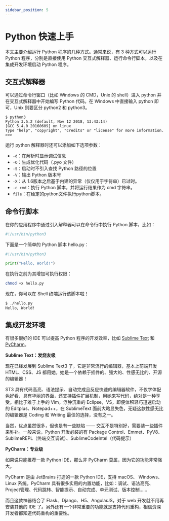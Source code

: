 ```yaml
---
sidebar_position: 5
---
```


# Python 快速上手



本文主要介绍运行 Python 程序的几种方式。通常来说，有 3 种方式可以运行 Python 程序，分别是直接使用 Python 交互式解释器、运行命令行脚本，以及在集成开发环境启动 Python 程序。



## 交互式解释器

可以通过命令行窗口（比如 Windows 的 CMD，Unix 的 shell）进入 python 并在交互式解释器中开始编写 Python 代码。在 Windows 中直接输入 python 即可，Unix 则要区分 python2 和 python3。

```shell
$ python3
Python 3.5.2 (default, Nov 12 2018, 13:43:14) 
[GCC 5.4.0 20160609] on linux
Type "help", "copyright", "credits" or "license" for more information.
>>> 
```

运行 python 解释器时还可以添加如下选项参数：

- `-d`：在解析时显示调试信息
- `-O`：生成优化代码（.pyo 文件）
- `-S`：启动时不引入查找 Python 路径的位置
- `-V`：输出 Python 版本号
- `-X`：从 1.6版本之后基于内建的异常（仅仅用于字符串）已过时。
- `-c cmd`：执行 Python 脚本，并将运行结果作为 cmd 字符串。
- `file`：在给定的python文件执行python脚本。



## 命令行脚本

在你的应用程序中通过引入解释器可以在命令行中执行 Python 脚本，比如：

```python showLineNumbers
#!/usr/bin/python3
```

下面是一个简单的 Python 脚本 hello.py：

```python showLineNumbers
#!/usr/bin/python3

print("Hello, World!")
```

在执行之前为其增加可执行权限：

```bash
chmod +x hello.py
```

现在，你可以在 Shell 终端运行该脚本啦！

```bash
$ ./hello.py 
Hello, World!
```



## 集成开发环境

有很多很好的 IDE 可以提高 Python 程序的开发效率，比如 [Sublime Text](http://www.sublimetext.com/) 和 [PyCharm](https://www.jetbrains.com/pycharm/download/)。

**Sublime Text：发烧友级**

现在已经发展到 Sublime Text3 了，它是非常流行的编辑器，基本上前端开发 HTML、CSS、JS 都用她。她是一个依赖于插件的、强大的、性感无比的、开源的编辑器！

ST3 具有代码高亮、语法提示、自动完成且反应快速的编辑器软件，不仅字体配色好看、具有华丽的界面，还支持插件扩展机制，用她来写代码，绝对是一种享受。相比于难于上手的 Vim，浮肿沉重的 Eclipse，VS，即便体积轻巧迅速启动的 Editplus、Notepad++，在 SublimeText 面前大略显失色，无疑这款性感无比的编辑器是 Coding 和 Writing 最佳的选择，没有之一。

当然，优点虽然很多，但也是有一些缺陷 —— 交互不是特别好，需要装一些插件来弥补。一般来说，Python 开发必装的有 Package Control、Emmet、PyV8、SublimeREPL（终端交互调试）、SublimeCodeIntel（代码提示）

**PyCharm：专业级**

如果说只能推荐一款 Python IDE，那么非 PyCharm 莫属，因为它的功能非常强大。

PyCharm 是由 JetBrains 打造的一款 Python IDE，支持 macOS、 Windows、 Linux 系统。PyCharm 具有很多实用的内置功能，比如：调试、语法高亮、Project管理、代码跳转、智能提示、自动完成、单元测试、版本控制…… 

而且这款神器结合了 Flask、Django、H5、AngularJS，对于 web 开发就不用再安装其他的 IDE 了。另外还有一个非常重要的功能就是支持代码重构，相信资深开发者都知道代码重构的重要性。

